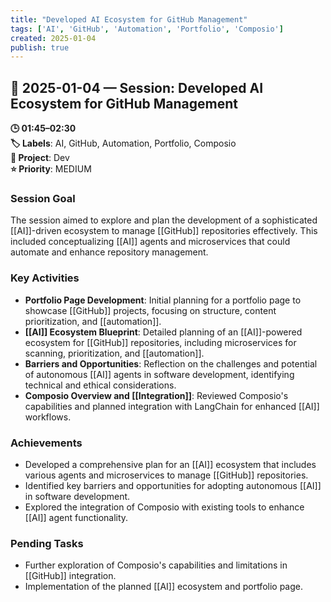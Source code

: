 ```yaml
---
title: "Developed AI Ecosystem for GitHub Management"
tags: ['AI', 'GitHub', 'Automation', 'Portfolio', 'Composio']
created: 2025-01-04
publish: true
---
```


## 📅 2025-01-04 — Session: Developed AI Ecosystem for GitHub Management

**🕒 01:45–02:30**  
**🏷️ Labels**: AI, GitHub, Automation, Portfolio, Composio  
**📂 Project**: Dev  
**⭐ Priority**: MEDIUM  


### Session Goal
The session aimed to explore and plan the development of a sophisticated [[AI]]-driven ecosystem to manage [[GitHub]] repositories effectively. This included conceptualizing [[AI]] agents and microservices that could automate and enhance repository management.

### Key Activities
- **Portfolio Page Development**: Initial planning for a portfolio page to showcase [[GitHub]] projects, focusing on structure, content prioritization, and [[automation]].
- **[[AI]] Ecosystem Blueprint**: Detailed planning of an [[AI]]-powered ecosystem for [[GitHub]] repositories, including microservices for scanning, prioritization, and [[automation]].
- **Barriers and Opportunities**: Reflection on the challenges and potential of autonomous [[AI]] agents in software development, identifying technical and ethical considerations.
- **Composio Overview and [[Integration]]**: Reviewed Composio's capabilities and planned integration with LangChain for enhanced [[AI]] workflows.

### Achievements
- Developed a comprehensive plan for an [[AI]] ecosystem that includes various agents and microservices to manage [[GitHub]] repositories.
- Identified key barriers and opportunities for adopting autonomous [[AI]] in software development.
- Explored the integration of Composio with existing tools to enhance [[AI]] agent functionality.

### Pending Tasks
- Further exploration of Composio's capabilities and limitations in [[GitHub]] integration.
- Implementation of the planned [[AI]] ecosystem and portfolio page.

